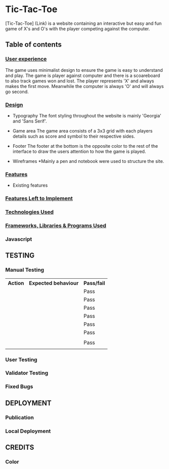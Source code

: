 # Tic-Tac-Toe

[Tic-Tac-Toe] (Link) is a website containing an interactive but easy and fun game of X's and O's with the player competing against the computer. 

## Table of contents


### [User experience](#user-experience)
The game uses minimalist design to ensure the game is easy to understand and play. The game is player against computer and there is a scoareboard to also track games won and lost. The player represents 'X' and always makes the first move. Meanwhile the computer is always 'O' and will always go second.

### [Design](#design)
* Typography
 The font styling throughout the website is mainly 'Georgia' and 'Sans Serif'. 

 * Game area
 The game area consists of a 3x3 grid with each players details such as score and symbol to their respective sides. 

 * Footer
 The footer at the bottom is the opposite color to the rest of the interface to draw the users attention to how the game is played. 

 * Wireframes
  *Mainly a pen and notebook were used to structure the site. 

### [Features](#features)
* Existing features

### [Features Left to Implement](#features-left-to-implement)


### [Technologies Used](#technologies-used)


### [Frameworks, Libraries & Programs Used](#frameworks-libraries--programs-used-)

### Javascript


## TESTING

### Manual Testing


<table>  
            <tr>
              <th>Action</th>
              <th>Expected behaviour</th>
              <th>Pass/fail</th>
            </tr>
            <tr>
              <td></td>
              <td></td>
              <td>Pass</td>
            </tr>
            <tr>
              <td></td>
              <td></td>
              <td>Pass</td>
            </tr>
            <tr>
              <td></td>
              <td></td>
              <td>Pass</td>
            </tr>
            <tr>
              <td></td>
              <td></td>
              <td>Pass</td>
            </tr>
            <tr>
              <td></td>
              <td></td>
              <td>Pass</td>
            </tr>
            <tr>
              <td></td>
              <td></td>
              <td>Pass</td>
            </tr>
            <tr>
              <td></td>
              <td></td>
              <td></td>
            </tr>
            <tr>
              <td></td>
              <td></td>
              <td>Pass</td>
            </tr>
            <tr>
              <td></td>
              <td></td>
              <td></td>
            </tr>        
</table>


















### User Testing


### Validator Testing


### Fixed Bugs


## DEPLOYMENT
### Publication

### Local Deployment

## CREDITS

### Color



